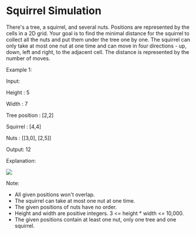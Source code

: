 # Squirrel Simulation
 
There's a tree, a squirrel, and several nuts. Positions are represented by the cells in a 2D grid. Your goal is to find the minimal distance for the squirrel to collect all the nuts and put them under the tree one by one. The squirrel can only take at most one nut at one time and can move in four directions - up, down, left and right, to the adjacent cell. The distance is represented by the number of moves.

Example 1:

Input: 

Height : 5

Width : 7

Tree position : [2,2]

Squirrel : [4,4]

Nuts : [[3,0], [2,5]]

Output: 12

Explanation:

![](https://assets.leetcode.com/static_assets/public/images/problemset/squirrel_simulation.png)
 

Note:

* All given positions won't overlap.
* The squirrel can take at most one nut at one time.
* The given positions of nuts have no order.
* Height and width are positive integers. 3 <= height * width <= 10,000.
* The given positions contain at least one nut, only one tree and one squirrel.